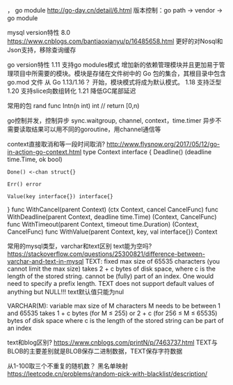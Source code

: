 ，  go module
http://go-day.cn/detail/6.html
版本控制：go path -> vendor -> go module

mysql version特性 8.0
https://www.cnblogs.com/bantiaoxianyu/p/16485658.html
更好的对Nosql和Json支持，移除查询缓存

go version特性
1.11 支持go modules模式 增加新的依赖管理模块并且更加易于管理项目中所需要的模块。模块是存储在文件树中的 Go 包的集合，其根目录中包含 go.mod 文件
从 Go 1.13/1.16？ 开始，模块模式将成为默认模式。
1.18 支持泛型
1.20 支持slice向数组转化
1.21 降低GC尾部延迟


常用的包 rand
func Intn(n int) int // return [0,n)

go控制并发，控制异步
sync.waitgroup, channel, context，time.timer
异步不需要读取结果可以用不同的goroutine，用channel通信等

context直接取消和等一段时间取消?
http://www.flysnow.org/2017/05/12/go-in-action-go-context.html
type Context interface {
	Deadline() (deadline time.Time, ok bool)

	Done() <-chan struct{}

	Err() error

	Value(key interface{}) interface{}
}
func WithCancel(parent Context) (ctx Context, cancel CancelFunc)
func WithDeadline(parent Context, deadline time.Time) (Context, CancelFunc)
func WithTimeout(parent Context, timeout time.Duration) (Context, CancelFunc)
func WithValue(parent Context, key, val interface{}) Context

常用的mysql类型，varchar和text区别   text能为空吗?
https://stackoverflow.com/questions/25300821/difference-between-varchar-and-text-in-mysql
TEXT:
fixed max size of 65535 characters (you cannot limit the max size)
takes 2 + c bytes of disk space, where c is the length of the stored string.
cannot be (fully) part of an index. One would need to specify a prefix length.
TEXT does not support default values of anything but NULL!!! text默认值只能为nul

VARCHAR(M):
variable max size of M characters
M needs to be between 1 and 65535
takes 1 + c bytes (for M ≤ 255) or 2 + c (for 256 ≤ M ≤ 65535) bytes of disk space where c is the length of the stored string
can be part of an index


text和blog区别?
https://www.cnblogs.com/printN/p/7463737.html
TEXT与BLOB的主要差别就是BLOB保存二进制数据，TEXT保存字符数据

从1-100取三个不重复的随机数？
黑名单映射 https://leetcode.cn/problems/random-pick-with-blacklist/description/

